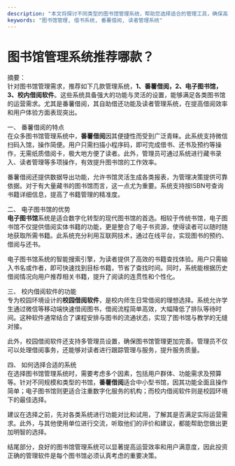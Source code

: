 ```yaml
---
description: "本文将探讨不同类型的图书馆管理系统，帮助您选择适合的管理工具，确保高效借阅与还书操作。"
keywords: "图书馆管理, 借书系统, 番薯借阅, 读者管理系统"
---
```

# 图书馆管理系统推荐哪款？

摘要：  
针对图书馆管理需求，推荐如下几款管理系统，**1、番薯借阅，2、电子图书馆，3、校内借阅软件**。这些系统具备强大的功能与灵活的设置，能够满足各类图书馆的运营需求。尤其是番薯借阅，其自助借还功能及读者管理系统，在提高借阅效率和用户体验方面表现突出。

一、 番薯借阅的特点   
在众多图书馆管理系统中，**番薯借阅**因其便捷性而受到广泛青睐。此系统支持微信扫码入馆，操作简便。用户只需扫描小程序码，即可完成借书、还书及预约等操作，无需纸质借阅卡，极大地方便了读者。此外，管理员可通过系统进行藏书录入、读者管理等多项操作，有效提升图书馆的工作效率。

番薯借阅还提供数据导出功能，允许书馆灵活生成各类报表，为管理决策提供可靠依据。对于有大量藏书的图书馆而言，这一点尤为重要。系统支持按ISBN号查询书籍详细信息，提高了书籍管理的精准度。

二、 电子图书馆的优势  
**电子图书馆**系统是适合数字化转型的现代图书馆的首选。相较于传统书馆，电子图书馆不仅提供借阅实体书籍的功能，更是整合了电子书资源，使得读者可以随时随地获取所需书籍。此系统充分利用互联网技术，通过在线平台，实现图书的预约、借阅与还书。

电子图书馆系统的智能搜索引擎，为读者提供了高效的书籍查找体验。用户只需输入书名或作者，即可快速找到目标书籍，节省了查找时间。同时，系统能根据历史借阅情况向用户推荐相关书籍，提升了阅读的连贯性和个性化。

三、 校内借阅软件的功能  
专为校园环境设计的**校园借阅软件**，是校内师生日常借阅的理想选择。系统允许学生通过微信等移动端快速借阅图书，借阅流程简单高效，大幅降低了排队等待时间。这种软件通常结合了课程安排与图书的流通状态，实现了图书馆与教学的无缝对接。

此外，校园借阅软件还支持多管理员设置，确保图书馆管理更加完善。管理员不仅可以处理借阅事务，还能够对读者进行跟踪管理与服务，提升服务质量。

四、 如何选择合适的系统  
在选择图书馆管理系统时，需要考虑多个因素，包括用户群体、功能需求及预算等。针对不同规模和类型的书馆，**番薯借阅**适合中小型书馆，因其功能全面且操作简单；电子图书馆则更适合注重数字化服务的机构；而校内借阅软件则是校园环境下的最佳选择。

建议在选择之前，先对各类系统进行功能对比和试用，了解其是否满足实际运营需求。此外，与其他使用单位进行交流，听取他们的评价和建议，都能帮助您做出更加明智的选择。

结尾部分，良好的图书馆管理系统可以显著提高运营效率和用户满意度，因此投资正确的管理软件是每个图书馆必须认真考虑的重要决策。
